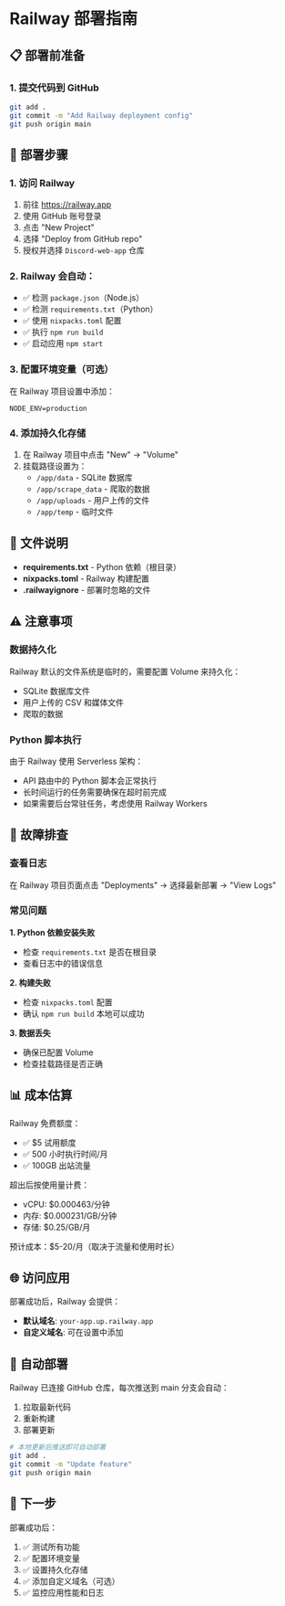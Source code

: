 # Railway 部署指南

## 📋 部署前准备

### 1. 提交代码到 GitHub
```bash
git add .
git commit -m "Add Railway deployment config"
git push origin main
```

## 🚀 部署步骤

### 1. 访问 Railway
1. 前往 https://railway.app
2. 使用 GitHub 账号登录
3. 点击 "New Project"
4. 选择 "Deploy from GitHub repo"
5. 授权并选择 `Discord-web-app` 仓库

### 2. Railway 会自动：
- ✅ 检测 `package.json`（Node.js）
- ✅ 检测 `requirements.txt`（Python）
- ✅ 使用 `nixpacks.toml` 配置
- ✅ 执行 `npm run build`
- ✅ 启动应用 `npm start`

### 3. 配置环境变量（可选）
在 Railway 项目设置中添加：
```
NODE_ENV=production
```

### 4. 添加持久化存储
1. 在 Railway 项目中点击 "New" → "Volume"
2. 挂载路径设置为：
   - `/app/data` - SQLite 数据库
   - `/app/scrape_data` - 爬取的数据
   - `/app/uploads` - 用户上传的文件
   - `/app/temp` - 临时文件

## 📁 文件说明

- **requirements.txt** - Python 依赖（根目录）
- **nixpacks.toml** - Railway 构建配置
- **.railwayignore** - 部署时忽略的文件

## ⚠️ 注意事项

### 数据持久化
Railway 默认的文件系统是临时的，需要配置 Volume 来持久化：
- SQLite 数据库文件
- 用户上传的 CSV 和媒体文件
- 爬取的数据

### Python 脚本执行
由于 Railway 使用 Serverless 架构：
- API 路由中的 Python 脚本会正常执行
- 长时间运行的任务需要确保在超时前完成
- 如果需要后台常驻任务，考虑使用 Railway Workers

## 🔧 故障排查

### 查看日志
在 Railway 项目页面点击 "Deployments" → 选择最新部署 → "View Logs"

### 常见问题

**1. Python 依赖安装失败**
- 检查 `requirements.txt` 是否在根目录
- 查看日志中的错误信息

**2. 构建失败**
- 检查 `nixpacks.toml` 配置
- 确认 `npm run build` 本地可以成功

**3. 数据丢失**
- 确保已配置 Volume
- 检查挂载路径是否正确

## 📊 成本估算

Railway 免费额度：
- ✅ $5 试用额度
- ✅ 500 小时执行时间/月
- ✅ 100GB 出站流量

超出后按使用量计费：
- vCPU: $0.000463/分钟
- 内存: $0.000231/GB/分钟
- 存储: $0.25/GB/月

预计成本：$5-20/月（取决于流量和使用时长）

## 🌐 访问应用

部署成功后，Railway 会提供：
- **默认域名**: `your-app.up.railway.app`
- **自定义域名**: 可在设置中添加

## 🔄 自动部署

Railway 已连接 GitHub 仓库，每次推送到 main 分支会自动：
1. 拉取最新代码
2. 重新构建
3. 部署更新

```bash
# 本地更新后推送即可自动部署
git add .
git commit -m "Update feature"
git push origin main
```

## 📝 下一步

部署成功后：
1. ✅ 测试所有功能
2. ✅ 配置环境变量
3. ✅ 设置持久化存储
4. ✅ 添加自定义域名（可选）
5. ✅ 监控应用性能和日志
